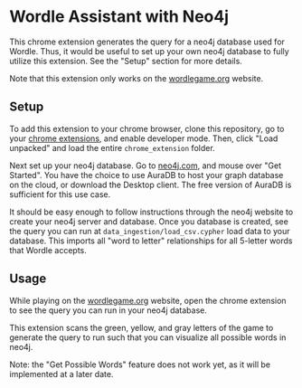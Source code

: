 # Wordle Assistant with Neo4j

This chrome extension generates the query for a neo4j database used for Wordle. Thus, it would be useful to set up your own neo4j database to fully utilize this extension. See the "Setup" section for more details.

Note that this extension only works on the [wordlegame.org](https://wordlegame.org/) website.

## Setup

To add this extension to your chrome browser, clone this repository, go to your [chrome extensions](chrome://extensions/), and enable developer mode. Then, click "Load unpacked" and load the entire `chrome_extension` folder.

Next set up your neo4j database. Go to [neo4j.com](https://neo4j.com/), and mouse over "Get Started". You have the choice to use AuraDB to host your graph database on the cloud, or download the Desktop client. The free version of AuraDB is sufficient for this use case.

It should be easy enough to follow instructions through the neo4j website to create your neo4j server and database. Once you database is created, see the query you can run at `data_ingestion/load_csv.cypher` load data to your database. This imports all "word to letter" relationships for all 5-letter words that Wordle accepts.

## Usage

While playing on the [wordlegame.org](https://wordlegame.org/) website, open the chrome extension to see the query you can run in your neo4j database. 

This extension scans the green, yellow, and gray letters of the game to generate the query to run such that you can visualize all possible words in neo4j.

Note: the "Get Possible Words" feature does not work yet, as it will be implemented at a later date.
